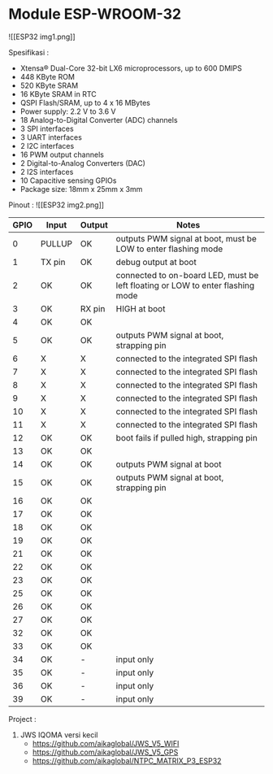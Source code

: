 # Module ESP-WROOM-32
![[ESP32 img1.png]]

Spesifikasi :
- Xtensa® Dual-Core 32-bit LX6 microprocessors, up to 600 DMIPS
- 448 KByte ROM
- 520 KByte SRAM
- 16 KByte SRAM in RTC
- QSPI Flash/SRAM, up to 4 x 16 MBytes
- Power supply: 2.2 V to 3.6 V
- 18 Analog-to-Digital Converter (ADC) channels
- 3 SPI interfaces
- 3 UART interfaces
- 2 I2C interfaces
- 16 PWM output channels
- 2 Digital-to-Analog Converters (DAC)
- 2 I2S interfaces
- 10 Capacitive sensing GPIOs
- Package size: 18mm x 25mm x 3mm

Pinout :
![[ESP32 img2.png]]

| GPIO | Input | Output | Notes |
|  ---- |----|  ---- |----|
| 0 | PULLUP | OK | outputs PWM signal at boot, must be LOW to enter flashing mode |
| 1 | TX pin | OK | debug output at boot |
| 2 | OK | OK | connected to on-board LED, must be left floating or LOW to enter flashing mode |
| 3 | OK | RX pin | HIGH at boot |
| 4 | OK | OK |  |
| 5 | OK | OK | outputs PWM signal at boot, strapping pin |
| 6 | X | X | connected to the integrated SPI flash |
| 7 | X | X | connected to the integrated SPI flash |
| 8 | X | X | connected to the integrated SPI flash |
| 9 | X | X | connected to the integrated SPI flash |
| 10 | X | X | connected to the integrated SPI flash |
| 11 | X | X | connected to the integrated SPI flash |
| 12 | OK | OK | boot fails if pulled high, strapping pin |
| 13 | OK | OK |  |
| 14 | OK | OK | outputs PWM signal at boot |
| 15 | OK | OK | outputs PWM signal at boot, strapping pin |
| 16 | OK | OK |  |
| 17 | OK | OK |  |
| 18 | OK | OK |  |
| 19 | OK | OK |  |
| 21 | OK | OK |  |
| 22 | OK | OK |  |
| 23 | OK | OK |  |
| 25 | OK | OK |  |
| 26 | OK | OK |  |
| 27 | OK | OK |  |
| 32 | OK | OK |  |
| 33 | OK | OK |  |
| 34 | OK | - | input only |
| 35 | OK | - | input only |
| 36 | OK | - | input only |
| 39 | OK | - | input only |


Project :
1. JWS IQOMA versi kecil
	- https://github.com/aikaglobal/JWS_V5_WIFI
	- https://github.com/aikaglobal/JWS_V5_GPS
	- https://github.com/aikaglobal/NTPC_MATRIX_P3_ESP32